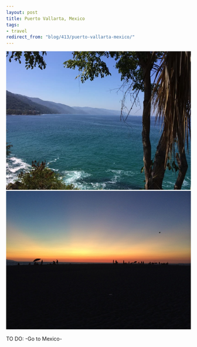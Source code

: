 ```yaml
---
layout: post
title: Puerto Vallarta, Mexico
tags:
- travel
redirect_from: "blog/413/puerto-vallarta-mexico/"
---
```

<img src="/images/190.jpg" />
<!--more-->
<img src="/images/191.jpg" />

TO DO: -Go to Mexico-
